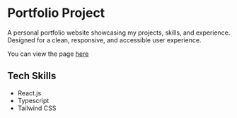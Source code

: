 # Portfolio Project
A personal portfolio website showcasing my projects, skills, and experience. Designed for a clean, responsive, and accessible user experience.

You can view the page [here](https://reinhart-c.github.io/)

## Tech Skills
- React.js
- Typescript
- Tailwind CSS